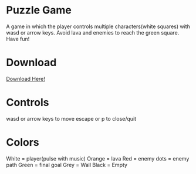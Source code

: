 # Puzzle Game
A game in which the player controls multiple characters(white squares) with wasd or arrow keys. Avoid lava and enemies to reach the green square. Have fun!

# Download
[Download Here!](https://nofile.io/f/JgBf9DERpag "Download Link")

# Controls
wasd or arrow keys to move
escape or p to close/quit

# Colors
White = player(pulse with music)
Orange = lava
Red = enemy
  dots = enemy path
Green = final goal
Grey = Wall
Black = Empty
